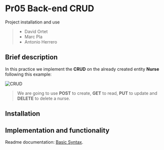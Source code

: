 # Pr05 Back-end CRUD

Project installation and use

> - David Ortet
> - Marc Pla
> - Antonio Herrero

## Brief description

In this practice we implement the **CRUD** on the already created entity **Nurse** following this example:

![CRUD](https://media.licdn.com/dms/image/D4E12AQEs6G5nlBeiSg/article-cover_image-shrink_600_2000/0/1700011947400?e=2147483647&v=beta&t=ce2K9k-QgyoJZVdpxZJPsDjjex5nG_odjJEp1B0qRSY)

> We are going to use **POST** to create, **GET** to read, **PUT** to update and **DELETE** to delete a nurse.

## Installation

## Implementation and functionality

Readme documentation: [Basic Syntax](https://www.markdownguide.org/basic-syntax/#overview).
